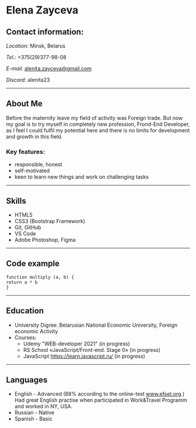 # **Elena Zayceva**
## **Contact information:**
*Location:* Minsk, Belarus

*Tel.:* +375(29)377-98-08

*E-mail:* alenita.zayceva@gmail.com

*Discord:* alenita23

***
## **About Me**
Before the maternity leave my field of activity was Foreign trade. But now my goal is to try myself in completely new profession, Frond-End Developer, as I feel I could fulfil my potential here and there is no limits for development and growth in this field. 
### Key features:
* responsible, honest
* self-motivated
* keen to learn new things and work on challenging tasks
***
## **Skills**
* HTML5
* CSS3 (Bootstrap Framework)
* Git, GitHub
* VS Code
* Adobe Photoshop, Figma
***
## **Code example**
```
function multiply (a, b) {
return a * b
}
```
***
## **Education**
* University Digree: Belarusian National Economic University, Foreign economic Activity
* Courses:
    + Udemy "WEB-developer 2021" (in progress)
    + RS School «JavaScript/Front-end. Stage 0» (in progress)
    + JavaScript https://learn.javascript.ru/ (in progress)
***
## **Languages**
* English - Advanced (88% according to the online-test  www.efset.org.)
Had great English practise when participated in Work&Travel Programm and worked in NY, USA.
* Russian - Native
* Spanish - Basic